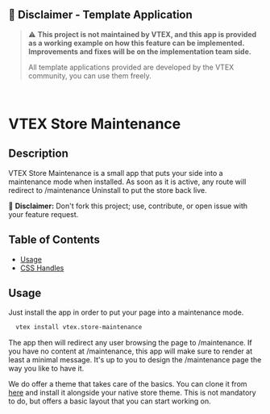 ## 🚨 Disclaimer - Template Application
>:warning: **This project is not maintained by VTEX, and this app is provided as a working example on how this feature can be implemented. Improvements and fixes will be on the implementation team side.**
>
>All template applications provided are developed by the VTEX community, you can use them freely.

&nbsp;
# VTEX Store Maintenance
## Description

VTEX Store Maintenance is a small app that puts your side into a maintenance mode when installed.
As soon as it is active, any route will redirect to /maintenance
Uninstall to put the store back live.

:loudspeaker: **Disclaimer:** Don't fork this project; use, contribute, or open issue with your feature request.

## Table of Contents

- [Usage](#usage)
- [CSS Handles](#css-handles)


## Usage

Just install the app in order to put your page into a maintenance mode.

```bash
  vtex install vtex.store-maintenance
```
The app then will redirect any user browsing the page to /maintenance.
If you have no content at /maintenance, this app will make sure to render at least a minimal message.
It's up to you to design the /maintenance page the way you like to have it.

We do offer a theme that takes care of the basics. You can clone it from [here](https://github.com/vtex-apps/store-maintenance-theme) and install it alongside your native store theme. This is not mandatory to do, but offers a basic layout that you can start working on.
